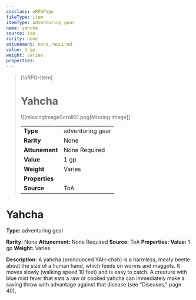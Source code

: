 ```yaml
---
cssclass: oRPGPage
fileType: item
itemType: adventuring_gear
name: yahcha
source: toa
rarity: none
attunement: none_required
value: 1_gp
weight: varies
properties:
---
```

> [!oRPG-Item]
> # Yahcha
> ![[missingImageScroll01.png|Missing Image]]
>
> |  |   |
> |:--|---|
> |**Type** | adventuring gear |
> |**Rarity** | None |
> | **Attunement** | None Required |
> | **Value** | 1 gp |
>  | **Weight**| Varies |
>  |**Properties** |  |
> | **Source** | ToA |

#  Yahcha
**Type:** adventuring gear

**Rarity:** None
**Attunement:** None Required
**Source:** ToA
**Properties:**
**Value:** 1 gp
**Weight:** Varies

**Description:** A yahcha (pronounced YAH-chah) is a harmless, meaty beetle about the size of a human hand, which feeds on worms and maggots. It moves slowly (walking speed 10 feet) and is easy to catch. A creature with blue mist fever that eats a raw or cooked yahcha can immediately make a saving throw with advantage against that disease (see &quot;Diseases,&quot; page 40),



